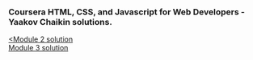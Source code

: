  <h3>Coursera HTML, CSS, and Javascript for Web Developers - Yaakov Chaikin solutions.</h3>

<a href="https://afatihyavasi.github.io/html-css-js-for-web-developers/module2-solution/" target="_blank"> <Module 2 solution</a><br>
<a href="https://afatihyavasi.github.io/html-css-js-for-web-developers/module3-solution/" target="_blank"> Module 3 solution</a>



